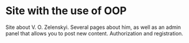# Site with the use of OOP
Site about V. O. Zelenskyi. Several pages about him, as well as an admin panel that allows you to post new content. Authorization and registration.
